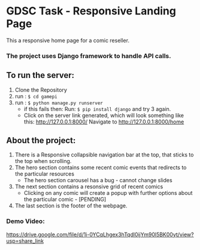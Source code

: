 # GDSC Task - Responsive Landing Page

This a responsive home page for a comic reseller.

### The project uses Django framework to handle API calls.

## To run the server: 
  1) Clone the Repository
  2) run : ```$ cd gamepi```
  3) run : ```$ python manage.py runserver```
     + if this fails then:
     Run: ```$ pip install django```
     and try 3 again.
     + Click on the server link generated, which will look something like this: http://127.0.0.1:8000/
    Navigate to http://127.0.0.1:8000/home

## About the project:
  1) There is a Responsive collapsible navigation bar at the top, that sticks to the top when scrolling.
  2) The hero section contains some recent comic events that redirects to the particular resources
      + The hero section carousel has a bug - cannot change slides
  3) The next section contains a resonsive grid of recent comics
      + Clicking on any comic will create a popup with further options about the particular comic - [PENDING]
  4) The last section is the footer of the webpage.
  
### Demo Video:
  https://drive.google.com/file/d/1i-0YCqLhgex3hTqdl0ijYm90l5BK00yt/view?usp=share_link
